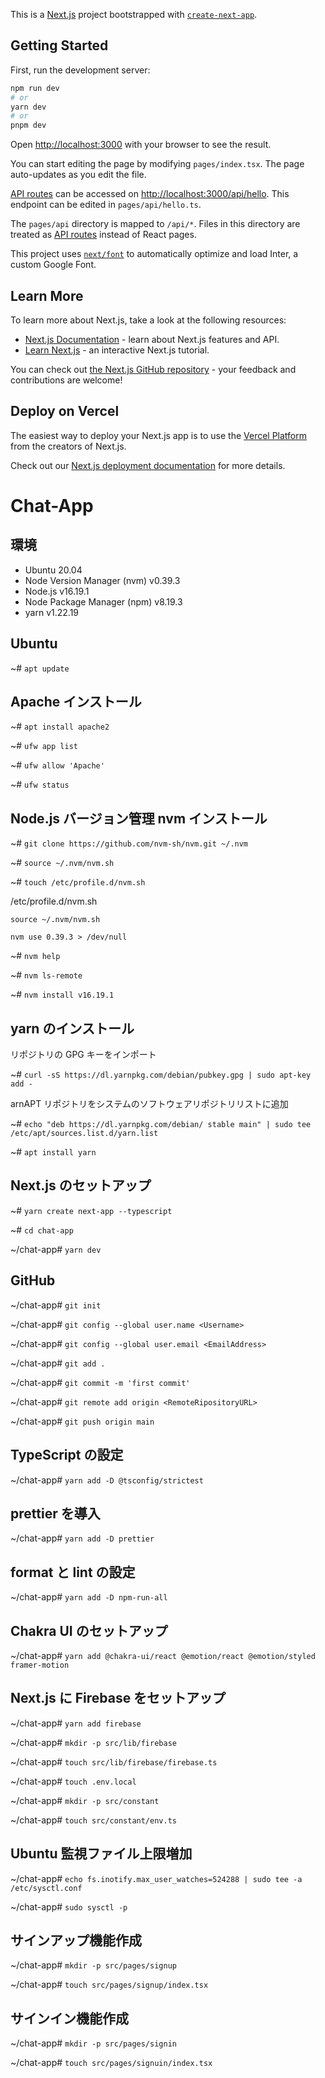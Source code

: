 This is a [Next.js](https://nextjs.org/) project bootstrapped with [`create-next-app`](https://github.com/vercel/next.js/tree/canary/packages/create-next-app).

## Getting Started

First, run the development server:

```bash
npm run dev
# or
yarn dev
# or
pnpm dev
```

Open [http://localhost:3000](http://localhost:3000) with your browser to see the result.

You can start editing the page by modifying `pages/index.tsx`. The page auto-updates as you edit the file.

[API routes](https://nextjs.org/docs/api-routes/introduction) can be accessed on [http://localhost:3000/api/hello](http://localhost:3000/api/hello). This endpoint can be edited in `pages/api/hello.ts`.

The `pages/api` directory is mapped to `/api/*`. Files in this directory are treated as [API routes](https://nextjs.org/docs/api-routes/introduction) instead of React pages.

This project uses [`next/font`](https://nextjs.org/docs/basic-features/font-optimization) to automatically optimize and load Inter, a custom Google Font.

## Learn More

To learn more about Next.js, take a look at the following resources:

- [Next.js Documentation](https://nextjs.org/docs) - learn about Next.js features and API.
- [Learn Next.js](https://nextjs.org/learn) - an interactive Next.js tutorial.

You can check out [the Next.js GitHub repository](https://github.com/vercel/next.js/) - your feedback and contributions are welcome!

## Deploy on Vercel

The easiest way to deploy your Next.js app is to use the [Vercel Platform](https://vercel.com/new?utm_medium=default-template&filter=next.js&utm_source=create-next-app&utm_campaign=create-next-app-readme) from the creators of Next.js.

Check out our [Next.js deployment documentation](https://nextjs.org/docs/deployment) for more details.

# Chat-App

## 環境

- Ubuntu 20.04
- Node Version Manager (nvm) v0.39.3
- Node.js v16.19.1
- Node Package Manager (npm) v8.19.3
- yarn v1.22.19

## Ubuntu

~# `apt update`

## Apache インストール

~# `apt install apache2`

~# `ufw app list`

~# `ufw allow 'Apache'`

~# `ufw status`

## Node.js バージョン管理 nvm インストール

~# `git clone https://github.com/nvm-sh/nvm.git ~/.nvm`

~# `source ~/.nvm/nvm.sh`

~# `touch /etc/profile.d/nvm.sh`

/etc/profile.d/nvm.sh

```
source ~/.nvm/nvm.sh

nvm use 0.39.3 > /dev/null
```

~# `nvm help`

~# `nvm ls-remote`

~# `nvm install v16.19.1`

## yarn のインストール

リポジトリの GPG キーをインポート

~# `curl -sS https://dl.yarnpkg.com/debian/pubkey.gpg | sudo apt-key add -`

arnAPT リポジトリをシステムのソフトウェアリポジトリリストに追加

~# `echo "deb https://dl.yarnpkg.com/debian/ stable main" | sudo tee /etc/apt/sources.list.d/yarn.list`

~# `apt install yarn`

## Next.js のセットアップ

~# `yarn create next-app --typescript`

~# `cd chat-app`

~/chat-app# `yarn dev`

## GitHub

~/chat-app# `git init`

~/chat-app# `git config --global user.name <Username>`

~/chat-app# `git config --global user.email <EmailAddress>`

~/chat-app# `git add .`

~/chat-app# `git commit -m 'first commit'`

~/chat-app# `git remote add origin <RemoteRipositoryURL>`

~/chat-app# `git push origin main`

## TypeScript の設定

~/chat-app# `yarn add -D @tsconfig/strictest`

## prettier を導入

~/chat-app# `yarn add -D prettier`

## format と lint の設定

~/chat-app# `yarn add -D npm-run-all`

## Chakra UI のセットアップ

~/chat-app# `yarn add @chakra-ui/react @emotion/react @emotion/styled framer-motion`

## Next.js に Firebase をセットアップ

~/chat-app# `yarn add firebase`

~/chat-app# `mkdir -p src/lib/firebase`

~/chat-app# `touch src/lib/firebase/firebase.ts`

~/chat-app# `touch .env.local`

~/chat-app# `mkdir -p src/constant`

~/chat-app# `touch src/constant/env.ts`

## Ubuntu 監視ファイル上限増加

~/chat-app# `echo fs.inotify.max_user_watches=524288 | sudo tee -a /etc/sysctl.conf`

~/chat-app# `sudo sysctl -p`

## サインアップ機能作成

~/chat-app# `mkdir -p src/pages/signup`

~/chat-app# `touch src/pages/signup/index.tsx`

## サインイン機能作成

~/chat-app# `mkdir -p src/pages/signin`

~/chat-app# `touch src/pages/signuin/index.tsx`
